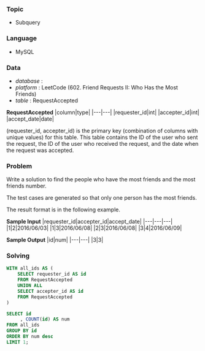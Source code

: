 ### Topic
- Subquery
  
### Language
- MySQL

### Data
- *database* : 
- *platform* : LeetCode (602. Friend Requests II: Who Has the Most Friends)
- *table* : RequestAccepted

**RequestAccepted**
|column|type|
|---|---|
|requester_id|int|
|accepter_id|int|
|accept_date|date|

(requester_id, accepter_id) is the primary key (combination of columns with unique values) for this table.
This table contains the ID of the user who sent the request, the ID of the user who received the request, and the date when the request was accepted.



### Problem 
Write a solution to find the people who have the most friends and the most friends number.

The test cases are generated so that only one person has the most friends.

The result format is in the following example.




**Sample Input**
|requester_id|accepter_id|accept_date|
|---|---|---|
|1|2|2016/06/03|
|1|3|2016/06/08|
|2|3|2016/06/08|
|3|4|2016/06/09|


**Sample Output**
|id|num|
|---|---|
|3|3|

### Solving
```sql
WITH all_ids AS (
    SELECT requester_id AS id
    FROM RequestAccepted
    UNION ALL
    SELECT accepter_id AS id
    FROM RequestAccepted
)

SELECT id
     , COUNT(id) AS num
FROM all_ids
GROUP BY id
ORDER BY num desc
LIMIT 1;
```
